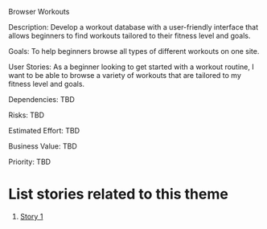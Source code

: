 Browser Workouts

Description: Develop a workout database with a user-friendly interface that allows beginners to find workouts tailored to their fitness level and goals.

Goals: To help beginners browse all types of different workouts on one site.

User Stories: As a beginner looking to get started with a workout routine, I want to be able to browse a variety of workouts that are tailored to my fitness level and goals.

Dependencies: TBD

Risks: TBD

Estimated Effort: TBD

Business Value: TBD

Priority: TBD

# List stories related to this theme
1. [Story 1](documentation/templates/theme/initiatives/epics/stories/story_template.md)
